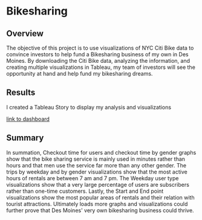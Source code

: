 # Bikesharing


## Overview
The objective of this project is to use visualizations of NYC Citi Bike data to convince investors to help fund a Bikesharing business of my own in Des Moines. By downloading the Citi Bike data, analyzing the information, and creating multiple visualizations in Tableau, my team of investors will see the opportunity at hand and help fund my bikesharing dreams.


## Results 
I created a Tableau Story to display my analysis and visualizations 

[link to dashboard](https://public.tableau.com/shared/5PMKSNSQR?:display_count=n&:origin=viz_share_link)

## Summary
In summation, Checkout time for users and checkout time by gender graphs show that the bike sharing service is mainly used in minutes rather than hours and that men use the service far more than any other gender. The trips by weekday and by gender visualizations show that the most active hours of rentals are between 7 am and 7 pm. The Weekday user type visualizations show that a very large percentage of users are subscribers rather than one-time customers. Lastly, the Start and End point visualizations show the most popular areas of rentals and their relation with tourist attractions. Ultimately loads more graphs and visualizations could further prove that Des Moines' very own bikesharing business could thrive.
